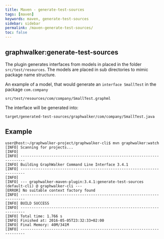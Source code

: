 ```yaml
---
title: Maven - generate-test-sources
tags: [maven]
keywords: maven, generate-test-sources
sidebar: sidebar
permalink: /maven-generate-test-sources/
toc: false
---
```



## graphwalker:generate-test-sources

The plugin generates interfaces from models in placed in the folder `src/test/resources`.
The models are placed in sub directories to mimic package name structure.

An example of a model, that would generate an `interface SmallTest` in the package `com.company`

```
src/test/resources/com/company/SmallTest.graphml
```

The interface will be generated into:

```
target/generated-test-sources/graphwalker/com/company/SmallTest.java
```

## Example

```
user@host:~/graphwalker-project/graphwalker-cli$ mvn graphwalker:watch
[INFO] Scanning for projects...
[INFO]
[INFO] ------------------------------------------------------------------------
[INFO] Building GraphWalker Command Line Interface 3.4.1
[INFO] ------------------------------------------------------------------------
[INFO]
[INFO] --- graphwalker-maven-plugin:3.4.1:generate-test-sources (default-cli) @ graphwalker-cli ---
[ERROR] No suitable context factory found
[INFO] ------------------------------------------------------------------------
[INFO] BUILD SUCCESS
[INFO] ------------------------------------------------------------------------
[INFO] Total time: 1.766 s
[INFO] Finished at: 2016-05-05T23:32:33+02:00
[INFO] Final Memory: 40M/341M
[INFO] ------------------------------------------------------------------------
```
